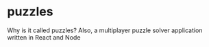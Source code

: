 # puzzles
Why is it called puzzles? Also, a multiplayer puzzle solver application written in React and Node
